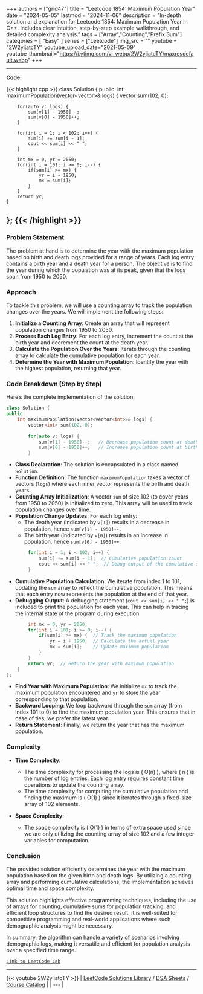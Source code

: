 
+++
authors = ["grid47"]
title = "Leetcode 1854: Maximum Population Year"
date = "2024-05-05"
lastmod = "2024-11-06"
description = "In-depth solution and explanation for Leetcode 1854: Maximum Population Year in C++. Includes clear intuition, step-by-step example walkthrough, and detailed complexity analysis."
tags = ["Array","Counting","Prefix Sum"]
categories = [
    "Easy"
]
series = ["Leetcode"]
img_src = ""
youtube = "2W2yijatcTY"
youtube_upload_date="2021-05-09"
youtube_thumbnail="https://i.ytimg.com/vi_webp/2W2yijatcTY/maxresdefault.webp"
+++



---
**Code:**

{{< highlight cpp >}}
class Solution {
public:
    int maximumPopulation(vector<vector<int>>& logs) {
        vector<int> sum(102, 0);
        
        for(auto v: logs) {
            sum[v[1] - 1950]--;
            sum[v[0] - 1950]++;
        }
        
        for(int i = 1; i < 102; i++) {
            sum[i] += sum[i - 1];
            cout << sum[i] << " ";
        }
        
        int mx = 0, yr = 2050;
        for(int i = 101; i >= 0; i--) {
            if(sum[i] >= mx) {
                yr = i + 1950;
                mx = sum[i];
            }
        }
        return yr;
    }
};
{{< /highlight >}}
---

### Problem Statement

The problem at hand is to determine the year with the maximum population based on birth and death logs provided for a range of years. Each log entry contains a birth year and a death year for a person. The objective is to find the year during which the population was at its peak, given that the logs span from 1950 to 2050.

### Approach

To tackle this problem, we will use a counting array to track the population changes over the years. We will implement the following steps:

1. **Initialize a Counting Array**: Create an array that will represent population changes from 1950 to 2050.
2. **Process Each Log Entry**: For each log entry, increment the count at the birth year and decrement the count at the death year.
3. **Calculate the Population Over the Years**: Iterate through the counting array to calculate the cumulative population for each year.
4. **Determine the Year with Maximum Population**: Identify the year with the highest population, returning that year.

### Code Breakdown (Step by Step)

Here’s the complete implementation of the solution:

```cpp
class Solution {
public:
    int maximumPopulation(vector<vector<int>>& logs) {
        vector<int> sum(102, 0);
        
        for(auto v: logs) {
            sum[v[1] - 1950]--;   // Decrease population count at death year
            sum[v[0] - 1950]++;   // Increase population count at birth year
        }
```
- **Class Declaration**: The solution is encapsulated in a class named `Solution`.
- **Function Definition**: The function `maximumPopulation` takes a vector of vectors (`logs`) where each inner vector represents the birth and death years.
- **Counting Array Initialization**: A vector `sum` of size 102 (to cover years from 1950 to 2050) is initialized to zero. This array will be used to track population changes over time.
- **Population Change Updates**: For each log entry:
  - The death year (indicated by `v[1]`) results in a decrease in population, hence `sum[v[1] - 1950]--`.
  - The birth year (indicated by `v[0]`) results in an increase in population, hence `sum[v[0] - 1950]++`.

```cpp
        for(int i = 1; i < 102; i++) {
            sum[i] += sum[i - 1];  // Cumulative population count
            cout << sum[i] << " ";  // Debug output of the cumulative sums
        }
```
- **Cumulative Population Calculation**: We iterate from index 1 to 101, updating the `sum` array to reflect the cumulative population. This means that each entry now represents the population at the end of that year.
- **Debugging Output**: A debugging statement (`cout << sum[i] << " ";`) is included to print the population for each year. This can help in tracing the internal state of the program during execution.

```cpp
        int mx = 0, yr = 2050;
        for(int i = 101; i >= 0; i--) {
            if(sum[i] >= mx) {  // Track the maximum population
                yr = i + 1950;  // Calculate the actual year
                mx = sum[i];    // Update maximum population
            }
        }
        return yr;  // Return the year with maximum population
    }
};
```
- **Find Year with Maximum Population**: We initialize `mx` to track the maximum population encountered and `yr` to store the year corresponding to that population.
- **Backward Looping**: We loop backward through the `sum` array (from index 101 to 0) to find the maximum population year. This ensures that in case of ties, we prefer the latest year.
- **Return Statement**: Finally, we return the year that has the maximum population.

### Complexity

- **Time Complexity**: 
  - The time complexity for processing the logs is \( O(n) \), where \( n \) is the number of log entries. Each log entry requires constant time operations to update the counting array.
  - The time complexity for computing the cumulative population and finding the maximum is \( O(1) \) since it iterates through a fixed-size array of 102 elements.

- **Space Complexity**: 
  - The space complexity is \( O(1) \) in terms of extra space used since we are only utilizing the counting array of size 102 and a few integer variables for computation.

### Conclusion

The provided solution efficiently determines the year with the maximum population based on the given birth and death logs. By utilizing a counting array and performing cumulative calculations, the implementation achieves optimal time and space complexity.

This solution highlights effective programming techniques, including the use of arrays for counting, cumulative sums for population tracking, and efficient loop structures to find the desired result. It is well-suited for competitive programming and real-world applications where such demographic analysis might be necessary. 

In summary, the algorithm can handle a variety of scenarios involving demographic logs, making it versatile and efficient for population analysis over a specified time range.

[`Link to LeetCode Lab`](https://leetcode.com/problems/maximum-population-year/description/)

---
{{< youtube 2W2yijatcTY >}}
| [LeetCode Solutions Library](https://grid47.xyz/leetcode/) / [DSA Sheets](https://grid47.xyz/sheets/) / [Course Catalog](https://grid47.xyz/courses/) |
| --- |
